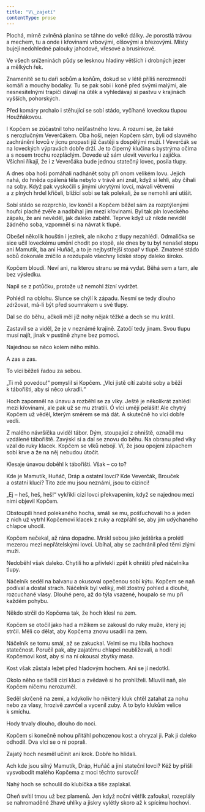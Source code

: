```yaml
---
title: "V\_zajetí"
contentType: prose
---
```


Plochá, mírně zvlněná planina se táhne do velké dálky. Je porostlá trávou a mechem, tu a onde i křovinami vrbovými, olšovými a březovými. Místy bujejí nedohledné palouky jahodové, vřesové a brusinkové.

Ve všech sníženinách půdy se lesknou hladiny větších i drobných jezer a mělkých řek.

Znamenitě se tu daří sobům a koňům, dokud se v létě příliš nerozmnoží komáři a mouchy bodalky. Tu se pak sobi i koně před svými malými, ale nesnesitelnými trapiči dávají na útěk a vyhledávají si pastvu v krajinách vyšších, pohorských.

Před komáry prchalo i stěhující se sobí stádo, vyčíhané loveckou tlupou Houžňákovou.

I Kopčem se zúčastnil toho nešťastného lovu. A rozumí se, že také s nerozlučným Veverčákem. Oba hoši, nejen Kopčem sám, byli od slavného zachránění lovců v jícnu propasti již častěji s dospělými muži. I Veverčák se na loveckých výpravách dobře drží. Je to čiperný klučina s bystrýma očima a s nosem trochu rozpláclým. Dovede už sám ulovit veverku i zajíčka. Všichni říkají, že i z Veverčáka bude jednou statečný lovec, posila tlupy.

A dnes oba hoši pomáhali nadhánět soby při onom velikém lovu. Jejich nahá, do hněda opálená těla nebylo v trávě ani znát, když si lehli, aby číhali na soby. Když pak vyskočili s jinými ukrytými lovci, mávali větvemi a z plných hrdel křičeli, blížící sobi se tak polekali, že se nemohli ani utišit.

Sobí stádo se rozprchlo, lov končil a Kopčem běžel sám za rozptýlenými houfci plaché zvěře a nadbíhal jim mezi křovinami. Byl tak pln loveckého zápalu, že ani nevěděl, jak daleko zaběhl. Teprve když už nikde neviděl žádného soba, vzpomněl si na návrat k tlupě.

Obešel několik houštin i jezírek, ale nikoho z tlupy nezahlédl. Odmalička se sice učil loveckému umění chodit po stopě, ale dnes by tu byl nenašel stopu ani Mamutík, ba ani Huňáč, a to je nejbystřejší stopař v tlupě. Zmatené stádo sobů dokonale zničilo a rozdupalo všechny lidské stopy daleko široko.

Kopčem bloudí. Neví ani, na kterou stranu se má vydat. Běhá sem a tam, ale bez výsledku.

Napil se z potůčku, protože už nemohl žízní vydržet.

Pohlédl na oblohu. Slunce se chýlí k západu. Nesmí se tedy dlouho zdržovat, má-li být před soumrakem u své tlupy.

Dal se do běhu, ačkoli měl již nohy nějak těžké a dech se mu krátil.

Zastavil se a viděl, že je v neznámé krajině. Zatočí tedy jinam. Svou tlupu musí najít, jinak v pustině zhyne bez pomoci.

Najednou se něco kolem něho mihlo.

A zas a zas.

To vlci běželi řadou za sebou.

„Ti mě povedou!“ pomyslil si Kopčem. „Vlci jistě cítí zabité soby a běží k tábořišti, aby si něco ukradli.“

Hoch zapomněl na únavu a rozběhl se za vlky. Ještě je několikrát zahlédl mezi křovinami, ale pak už se mu ztratili. Ó vlci umějí pelášit! Ale chytrý Kopčem už věděl, kterým směrem se má dát. A skutečně ho vlci dobře vedli.

Z malého návršíčka uviděl tábor. Dým, stoupající z ohniště, označil mu vzdálené tábořiště. Zavýskl si a dal se znovu do běhu. Na obranu před vlky vzal do ruky klacek. Kopčem se vlků nebojí. Ví, že jsou opojeni zápachem sobí krve a že na něj nebudou útočit.

Klesaje únavou doběhl k tábořišti. Však – co to?

Kde je Mamutík, Huňáč, Dráp a ostatní lovci? Kde Veverčák, Brouček a ostatní kluci? Tito zde mu jsou neznámí, jsou to cizinci!

„Ej – heš, heš, heš!“ vykřikli cizí lovci překvapením, když se na­jednou mezi nimi objevil Kopčem.

Obstoupili hned polekaného hocha, smáli se mu, pošťuchovali ho a jeden z nich už vytrhl Kopčemovi klacek z ruky a rozpřáhl se, aby jím udýchaného chlapce uhodil.

Kopčem nečekal, až rána dopadne. Mrskl sebou jako ještěrka a prolétl mezerou mezi nepřátelskými lovci. Ubíhal, aby se zachránil před těmi zlými muži.

Nedoběhl však daleko. Chytili ho a přivlekli zpět k ohništi před náčelníka tlupy.

Náčelník seděl na balvanu a okusoval opečenou sobí kýtu. Kopčem se naň podíval a dostal strach. Náčelník byl veliký, měl zlostný pohled a dlouhé, rozcuchané vlasy. Dlouhé pero, až do týla vsazené, houpalo se mu při každém pohybu.

Někdo strčil do Kopčema tak, že hoch klesl na zem.

Kopčem se otočil jako had a mžikem se zakousl do ruky muže, který jej strčil. Měli co dělat, aby Kopčema znovu usadili na zem.

Náčelník se tomu smál, až se zakuckal. Velmi se mu líbila hochova statečnost. Poručil pak, aby zajatému chlapci neubližovali, a hodil Kopčemovi kost, aby si na ní okousal zbytky masa.

Kost však zůstala ležet před hladovým hochem. Ani se jí nedotkl.

Okolo něho se tlačili cizí kluci a zvědavě si ho prohlíželi. Mluvili naň, ale Kopčem ničemu nerozuměl.

Seděl skrčeně na zemi, a kdykoliv ho některý kluk chtěl zatahat za nohu nebo za vlasy, hrozivě zavrčel a vycenil zuby. A to bylo klukům velice k smíchu.

Hody trvaly dlouho, dlouho do noci.

Kopčem si konečně nohou přitáhl pohozenou kost a ohryzal ji. Pak ji daleko odhodil. Dva vlci se o ni poprali.

Zajatý hoch nesměl učinit ani krok. Dobře ho hlídali.

Ach kde jsou silný Mamutík, Dráp, Huňáč a jiní stateční lovci? Kéž by přišli vysvobodit malého Kopčema z moci těchto surovců!

Nahý hoch se schoulil do klubíčka a tiše zaplakal.

Oheň svítil tmou už bez plamenů. Jen když noční větřík zafoukal, rozeplály se nahromaděné žhavé uhlíky a jiskry vylétly skoro až k spícímu hochovi.
